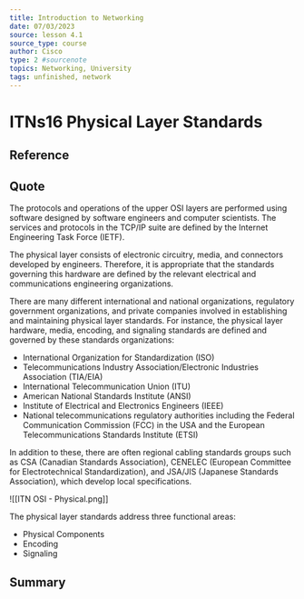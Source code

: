 ```yaml
---
title: Introduction to Networking
date: 07/03/2023
source: lesson 4.1
source_type: course
author: Cisco
type: 2 #sourcenote
topics: Networking, University
tags: unfinished, network
---
```

# ITNs16 Physical Layer Standards

## **Reference**
<!-- Where do you got it -->

## **Quote**
The protocols and operations of the upper OSI layers are performed using software designed by software engineers and computer scientists. The services and protocols in the TCP/IP suite are defined by the Internet Engineering Task Force (IETF).

The physical layer consists of electronic circuitry, media, and connectors developed by engineers. Therefore, it is appropriate that the standards governing this hardware are defined by the relevant electrical and communications engineering organizations.

There are many different international and national organizations, regulatory government organizations, and private companies involved in establishing and maintaining physical layer standards. For instance, the physical layer hardware, media, encoding, and signaling standards are defined and governed by these standards organizations:

-   International Organization for Standardization (ISO)
-   Telecommunications Industry Association/Electronic Industries Association (TIA/EIA)
-   International Telecommunication Union (ITU)
-   American National Standards Institute (ANSI)
-   Institute of Electrical and Electronics Engineers (IEEE)
-   National telecommunications regulatory authorities including the Federal Communication Commission (FCC) in the USA and the European Telecommunications Standards Institute (ETSI)

In addition to these, there are often regional cabling standards groups such as CSA (Canadian Standards Association), CENELEC (European Committee for Electrotechnical Standardization), and JSA/JIS (Japanese Standards Association), which develop local specifications.

![[ITN OSI - Physical.png]]

The physical layer standards address three functional areas:

-   Physical Components
-   Encoding
-   Signaling

## **Summary**
<!-- try to apply the method of the question and the answer, if there is more than one idea, then make a single note or sub note from each idea -->